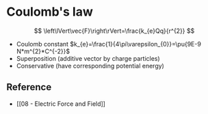 # Coulomb's law

$$
\left\lVert\vec{F}\right\rVert=\frac{k_{e}Qq}{r^{2}}
$$  

- Coulomb constant $k_{e}=\frac{1}{4\pi\varepsilon_{0}}=\pu{9E-9 N*m^{2}*C^{-2}}$  
- Superposition (additive vector by charge particles)  
- Conservative (have corresponding potential energy)

## Reference

- [[08 - Electric Force and Field]]
